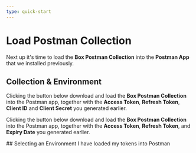 ```yaml
---
type: quick-start
---
```


<!-- alex disable postman-postwoman -->

# Load Postman Collection

Next up it's time to load the **Box Postman Collection** into the **Postman
App** that we installed previously.

## Collection & Environment

<Choice option='postman.app_type' value='use_own' color='none' lazy>

  Clicking the button below download and load the **Box Postman Collection** 
  into the Postman app, together with the **Access Token**, **Refresh Token**, 
  **Client ID** and **Client Secret** you generated earlier.

  <Trigger option='postman.collection_downloaded' value='true'>
    <Postman id='62d85bbca8bf7bd5a48b' env='postman_credentials' />
  </Trigger>
</Choice>

<Choice option='postman.app_type' value='use_box' color='none' lazy>

  Clicking the button below download and load the **Box Postman Collection** 
  into the Postman app, together with the **Access Token**, **Refresh Token**,
  and **Expiry Date** you generated earlier.

  <Trigger option='postman.collection_downloaded' value='true'>
    <Postman id='62d85bbca8bf7bd5a48b' />
  </Trigger>

</Choice>

<Choice option='postman.collection_downloaded' value='true' color='none'>
  ## Selecting an Environment

</Choice>

<Observe option='postman.collection_downloaded' value='true'>
  <Next>I have loaded my tokens into Postman</Next>
</Observe>